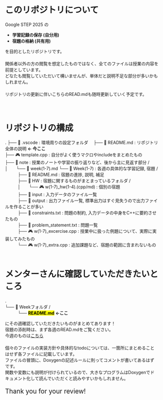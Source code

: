 # このリポジトリについて
Google STEP 2025 の　  
- **学習記録の保存 (自分用)**　  
- **宿題の格納 (共有用)**　  
  
を目的としたリポジトリです。　  
　  
関係者以外の方の閲覧を想定したものではなく、全てのファイルは授業の内容を前提としています。　  
どなたも閲覧していただいて構いませんが、単体だと説明不足な部分が多いかもしれません。　  
　  
リポジトリの更新に伴いこちらのREAD.mdも随時更新していく予定です。　  
　  
　  
# リポジトリの構成　  
.
├── 📂 .vscode : 環境周りの設定フォルダ　 
├── 📕 README.md : リポジトリ全体の説明 **← 今ここ**　  
├── 🎮 template.cpp : 自分がよく使うマクロやincludeをまとめたもの　  
├── 📂 note : 授業のノートや学習の振り返りなど、後から主に見返す部分 /　  
│　　└── 📕 week(1-7).md
└── 📂 Week(1-7) : 各週の具体的な学習記録, 宿題 /　  
　　　├── 📕 README.md : 宿題の進捗, 説明, 補足　  
　　　├── 📂 HW : 宿題に関するものがまとまっているフォルダ /　  
　　　│　　└── 🎮 w(1-7)_hw(1-4).(cpp/md) : 個別の宿題　  
　　　├── 📂 input : 入力データのファイル一覧　  
　　　├── 📁 output : 出力ファイル一覧, 標準出力はすぐ見失うので出力ファイルを作ることが多い　  
　　　├── 📄 constraints.txt : 問題の制約, 入力データの中身をC++に要約させたもの　  
　　　├── 📄 problem_statement.txt : 問題一覧　  
　　　├── 🎮 w(1-7)_excercise.cpp : 授業中に扱った例題について、実際に実装してみたもの　  
　　　└── 🎮 w(1-7)_extra.cpp : 追加課題など、宿題の範囲に含まれないもの　   
　  
# メンターさんに確認していただきたいところ　  
.　  
└── 📂 Weekフォルダ /　  
　　　└── <mark>**README.md**</mark> **←ここ**　  
  
にその週確認していただきたいものがまとめてあります！　  
宿題の添削時は、まず各週のREAD.mdをご覧ください。　  
今週のものは[こちら](https://github.com/ponzudomo/google-step/blob/main/Week2/README.md)　  
　  
個々のファイルの実装方針や具体的なtodoについては、一箇所にまとめることはせず各ファイルに記載しています。　  
ファイルの冒頭に、Doxygenの記述ルールに則ってコメントが書いてあるはずです。　  
関数や変数にも説明が付けられているので、大きなプログラムはDoxygenでドキュメント化して読んでいただくと読みやすいかもしれません。　  
　  
<span style="font-size:150%">Thank you for your review!</span>

